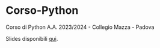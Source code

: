 # Corso-Python

 Corso di Python A.A. 2023/2024 - Collegio Mazza - Padova

Slides disponibili [qui](https://docs.google.com/presentation/d/10LgRG5x8UsnHdlEoJ-rbnLdiw0V5gCLdOx1x6f1Bi7M/edit?usp=sharing).
